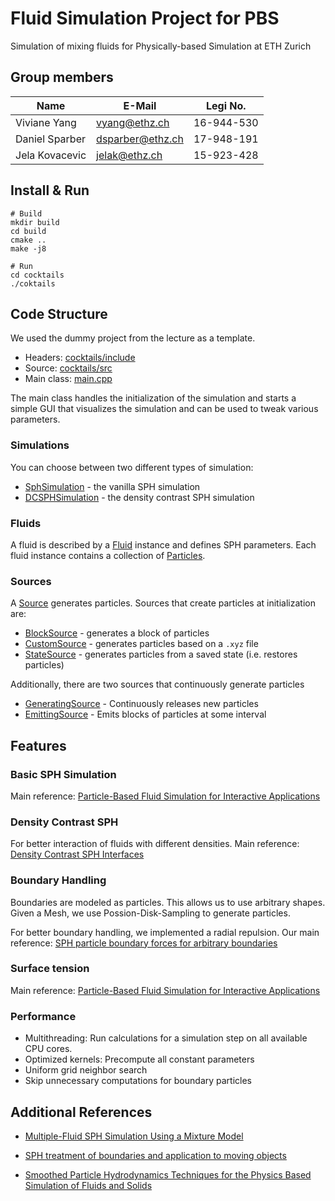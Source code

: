 # Fluid Simulation Project for PBS

Simulation of mixing fluids for Physically-based Simulation at ETH Zurich

## Group members

|Name | E-Mail | Legi No.  |
|----------------|------------------|------------|
| Viviane Yang   | vyang@ethz.ch    | 16-944-530 |
| Daniel Sparber | dsparber@ethz.ch | 17-948-191 |
| Jela Kovacevic | jelak@ethz.ch    | 15-923-428 |


## Install & Run

```shell
# Build
mkdir build
cd build
cmake ..
make -j8

# Run
cd cocktails
./coktails
```

## Code Structure

We used the dummy project from the lecture as a template.

- Headers: [cocktails/include](cocktails/include)
- Source: [cocktails/src](cocktails/src)
- Main class: [main.cpp](cocktails/src/main.cpp)

The main class handles the initialization of the simulation and starts a simple GUI that visualizes the simulation and can be used to tweak various parameters. 

### Simulations

You can choose between two different types of simulation: 
- [SphSimulation](cocktails/include/SphSimulation.h) - the vanilla SPH simulation 
- [DCSPHSimulation](cocktails/include/DCSPHSimulation.h) - the density contrast SPH simulation

### Fluids

A fluid is described by a [Fluid](cocktails/include/Fluid.h) instance and defines SPH parameters.
Each fluid instance contains a collection of [Particles](cocktails/include/Particle.h).


### Sources

A [Source](cocktails/include/Source.h) generates particles. Sources that create particles at initialization are:

- [BlockSource](cocktails/include/BlockSource.h) - generates a block of particles
- [CustomSource](cocktails/include/CustomSource.h) - generates particles based on a `.xyz` file
- [StateSource](cocktails/include/StateSource.h) -  generates particles from a saved state (i.e. restores particles)

Additionally, there are two sources that continuously generate particles

- [GeneratingSource](cocktails/include/GeneratingSource.h) - Continuously releases new particles
- [EmittingSource](cocktails/include/EmittingSource.h) - Emits blocks of particles at some interval





## Features

### Basic SPH Simulation
Main reference: [Particle-Based Fluid Simulation for Interactive Applications][mueller03]

### Density Contrast SPH
For better interaction of fluids with different densities. 
Main reference: [Density Contrast SPH Interfaces](https://www.zora.uzh.ch/id/eprint/9734/2/Solenthaler_sca08.pdf)

### Boundary Handling
Boundaries are modeled as particles. This allows us to use arbitrary shapes. Given a Mesh, we use Possion-Disk-Sampling 
to generate particles. 

For better boundary handling, we implemented a radial repulsion. Our main reference: 
[SPH particle boundary forces for arbitrary boundaries](https://www.sciencedirect.com/science/article/pii/S0010465509001544?casa_token=YGFEttNytVgAAAAA:CGjWZReNwk5orC4WUZWbjSsogiBcs_-GzpyxiqwOHzSNtcn3yR3lH0zH2PrYYdvR__G3_ercAeQ)

### Surface tension
Main reference: [Particle-Based Fluid Simulation for Interactive Applications][mueller03]


### Performance
- Multithreading: Run calculations for a simulation step on all available CPU cores.
- Optimized kernels: Precompute all constant parameters
- Uniform grid neighbor search
- Skip unnecessary computations for boundary particles


## Additional References

- [Multiple-Fluid SPH Simulation Using a Mixture Model](https://dl.acm.org/doi/pdf/10.1145/2645703)

- [SPH treatment of boundaries and application to moving objects](http://www.unige.ch/math/folks/sutti/SPH_2019.pdf)
  
- [Smoothed Particle Hydrodynamics Techniques for the Physics Based Simulation of Fluids and Solids](https://interactivecomputergraphics.github.io/SPH-Tutorial/pdf/SPH_Tutorial.pdf)


[mueller03]: https://matthias-research.github.io/pages/publications/sca03.pdf
